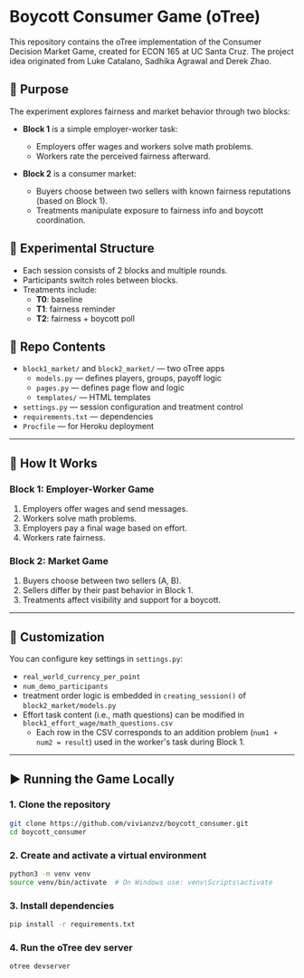 # Boycott Consumer Game (oTree)

This repository contains the oTree implementation of the Consumer Decision Market Game, created for ECON 165 at UC Santa Cruz. The project idea originated from Luke Catalano, Sadhika Agrawal and Derek Zhao.

## 🧠 Purpose
The experiment explores fairness and market behavior through two blocks:

- **Block 1** is a simple employer-worker task:
  - Employers offer wages and workers solve math problems.
  - Workers rate the perceived fairness afterward.

- **Block 2** is a consumer market:
  - Buyers choose between two sellers with known fairness reputations (based on Block 1).
  - Treatments manipulate exposure to fairness info and boycott coordination.

## 🧪 Experimental Structure
- Each session consists of 2 blocks and multiple rounds.
- Participants switch roles between blocks.
- Treatments include:
  - **T0**: baseline
  - **T1**: fairness reminder
  - **T2**: fairness + boycott poll

## 📁 Repo Contents
- `block1_market/` and `block2_market/` — two oTree apps
  - `models.py` — defines players, groups, payoff logic
  - `pages.py` — defines page flow and logic
  - `templates/` — HTML templates
- `settings.py` — session configuration and treatment control
- `requirements.txt` — dependencies
- `Procfile` — for Heroku deployment

---

## 🧩 How It Works

### Block 1: Employer-Worker Game
1. Employers offer wages and send messages.
2. Workers solve math problems.
3. Employers pay a final wage based on effort.
4. Workers rate fairness.

### Block 2: Market Game
1. Buyers choose between two sellers (A, B).
2. Sellers differ by their past behavior in Block 1.
3. Treatments affect visibility and support for a boycott.

---

## 🔧 Customization

You can configure key settings in `settings.py`:
- `real_world_currency_per_point`
- `num_demo_participants`
- treatment order logic is embedded in `creating_session()` of `block2_market/models.py`
- Effort task content (i.e., math questions) can be modified in `block1_effort_wage/math_questions.csv`
  - Each row in the CSV corresponds to an addition problem (`num1 + num2 = result`) used in the worker's task during Block 1.

---

## ▶️ Running the Game Locally

### 1. Clone the repository
```bash
git clone https://github.com/vivianzvz/boycott_consumer.git
cd boycott_consumer
```

### 2. Create and activate a virtual environment
```bash
python3 -m venv venv
source venv/bin/activate  # On Windows use: venv\Scripts\activate
```

### 3. Install dependencies
```bash
pip install -r requirements.txt
```

### 4. Run the oTree dev server
```bash
otree devserver
```
